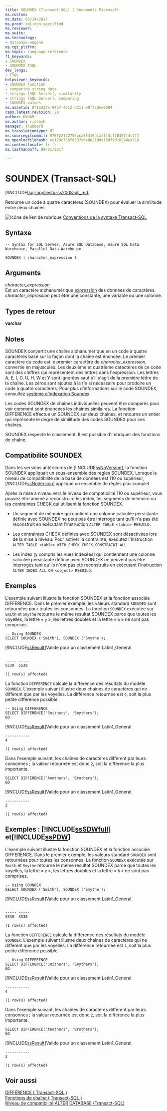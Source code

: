 ```yaml
---
title: SOUNDEX (Transact-SQL) | Documents Microsoft
ms.custom: 
ms.date: 03/14/2017
ms.prod: sql-non-specified
ms.reviewer: 
ms.suite: 
ms.technology:
- database-engine
ms.tgt_pltfrm: 
ms.topic: language-reference
f1_keywords:
- SOUNDEX
- SOUNDEX_TSQL
dev_langs:
- TSQL
helpviewer_keywords:
- SOUNDEX function
- comparing string data
- strings [SQL Server], similarity
- strings [SQL Server], comparing
- SOUNDEX values
ms.assetid: 8f1ed34e-8467-4512-a211-e0f43dee6584
caps.latest.revision: 29
author: BYHAM
ms.author: rickbyh
manager: jhubbard
ms.translationtype: MT
ms.sourcegitcommit: 876522142756bca05416a1afff3cf10467f4c7f1
ms.openlocfilehash: ec170c756fd207c648e210de15df9d18024ea718
ms.contentlocale: fr-fr
ms.lasthandoff: 09/01/2017

---
```

# <a name="soundex-transact-sql"></a>SOUNDEX (Transact-SQL)
[!INCLUDE[tsql-appliesto-ss2008-all_md](../../includes/tsql-appliesto-ss2008-all-md.md)]

  Retourne un code à quatre caractères (SOUNDEX) pour évaluer la similitude entre deux chaînes.  
  
 ![Icône de lien de rubrique](../../database-engine/configure-windows/media/topic-link.gif "Icône lien de rubrique") [Conventions de la syntaxe Transact-SQL](../../t-sql/language-elements/transact-sql-syntax-conventions-transact-sql.md)  
  
## <a name="syntax"></a>Syntaxe  
  
```  
-- Syntax for SQL Server, Azure SQL Database, Azure SQL Data Warehouse, Parallel Data Warehouse  
  
SOUNDEX ( character_expression )  
```  
  
## <a name="arguments"></a>Arguments  
 *character_expression*  
 Est un caractère alphanumérique [expression](../../t-sql/language-elements/expressions-transact-sql.md) des données de caractères. *character_expression* peut être une constante, une variable ou une colonne.  
  
## <a name="return-types"></a>Types de retour  
 **varchar**  
  
## <a name="remarks"></a>Notes  
 SOUNDEX convertit une chaîne alphanumérique en un code à quatre caractères basé sur la façon dont la chaîne est énoncée. Le premier caractère du code est le premier caractère de *character_expression*, convertie en majuscules. Les deuxième et quatrième caractères de ce code sont des chiffres qui représentent des lettres dans l'expression. Les lettres A, E, I, O, U, H, W et Y sont ignorées sauf s'il s'agit de la première lettre de la chaîne. Les zéros sont ajoutés à la fin si nécessaire pour produire un code à quatre caractères. Pour plus d’informations sur le code SOUNDEX, consultez [système d’indexation Soundex](https://www.archives.gov/research/census/soundex.html).  
  
 Les codes SOUNDEX de chaînes individuelles peuvent être comparés pour voir comment sont énoncées les chaînes similaires. La fonction DIFFERENCE effectue un SOUNDEX sur deux chaînes, et retourne un entier qui représente le degré de similitude des codes SOUNDEX pour ces chaînes.  
  
 SOUNDEX respecte le classement. Il est possible d'imbriquer des fonctions de chaîne.  
  
## <a name="soundex-compatibility"></a>Compatibilité SOUNDEX  
 Dans les versions antérieures de [!INCLUDE[ssNoVersion](../../includes/ssnoversion-md.md)], la fonction SOUNDEX appliquait un sous-ensemble des règles SOUNDEX. Lorsque le niveau de compatibilité de la base de données est 110 ou supérieur, [!INCLUDE[ssNoVersion](../../includes/ssnoversion-md.md)] applique un ensemble de règles plus complet.  
  
 Après la mise à niveau vers le niveau de compatibilité 110 ou supérieur, vous pouvez être amené à reconstruire les index, les segments de mémoire ou les contraintes CHECK qui utilisent la fonction SOUNDEX.  
  
-   Un segment de mémoire qui contient une colonne calculée persistante définie avec SOUNDEX ne peut pas être interrogé tant qu'il n'a pas été reconstruit en exécutant l'instruction `ALTER TABLE <table> REBUILD`.  
  
-   Les contraintes CHECK définies avec SOUNDEX sont désactivées lors de la mise à niveau. Pour activer la contrainte, exécutez l'instruction `ALTER TABLE <table> WITH CHECK CHECK CONSTRAINT ALL`.  
  
-   Les index (y compris les vues indexées) qui contiennent une colonne calculée persistante définie avec SOUNDEX ne peuvent pas être interrogés tant qu'ils n'ont pas été reconstruits en exécutant l'instruction `ALTER INDEX ALL ON <object> REBUILD`.  
  
## <a name="examples"></a>Exemples  
 L'exemple suivant illustre la fonction SOUNDEX et la fonction associée DIFFERENCE. Dans le premier exemple, les valeurs standard `SOUNDEX` sont retournées pour toutes les consonnes. La fonction `SOUNDEX` exécutée sur `Smith` et `Smythe` retourne le même résultat SOUNDEX parce que toutes les voyelles, la lettre « `y` », les lettres doubles et la lettre « `h` » ne sont pas comprises.  
  
```  
-- Using SOUNDEX  
SELECT SOUNDEX ('Smith'), SOUNDEX ('Smythe');  
```  
  
 [!INCLUDE[ssResult](../../includes/ssresult-md.md)]Valide pour un classement Latin1_General.  
  
```  
  
----- -----   
S530  S530    
  
(1 row(s) affected)  
```  
  
 La fonction `DIFFERENCE` calcule la différence des résultats du modèle `SOUNDEX`. L'exemple suivant illustre deux chaînes de caractères qui ne diffèrent que par les voyelles. La différence retournée est `4`, soit la plus petite différence possible.  
  
```  
-- Using DIFFERENCE  
SELECT DIFFERENCE('Smithers', 'Smythers');  
GO  
```  
  
 [!INCLUDE[ssResult](../../includes/ssresult-md.md)]Valide pour un classement Latin1_General.  
  
```  
-----------   
4             
  
(1 row(s) affected)  
```  
  
 Dans l'exemple suivant, les chaînes de caractères diffèrent par leurs consonnes ; la valeur retournée est donc `2`, soit la différence la plus importante.  
  
```  
SELECT DIFFERENCE('Anothers', 'Brothers');  
GO  
```  
  
 [!INCLUDE[ssResult](../../includes/ssresult-md.md)]Valide pour un classement Latin1_General.  
  
```  
-----------   
2             
  
(1 row(s) affected)  
```  
  
## <a name="examples-includesssdwfullincludessssdwfull-mdmd-and-includesspdwincludessspdw-mdmd"></a>Exemples : [!INCLUDE[ssSDWfull](../../includes/sssdwfull-md.md)] et[!INCLUDE[ssPDW](../../includes/sspdw-md.md)]  
 L'exemple suivant illustre la fonction SOUNDEX et la fonction associée DIFFERENCE. Dans le premier exemple, les valeurs standard `SOUNDEX` sont retournées pour toutes les consonnes. La fonction `SOUNDEX` exécutée sur `Smith` et `Smythe` retourne le même résultat SOUNDEX parce que toutes les voyelles, la lettre « `y` », les lettres doubles et la lettre « `h` » ne sont pas comprises.  
  
```  
-- Using SOUNDEX  
SELECT SOUNDEX ('Smith'), SOUNDEX ('Smythe');  
```  
  
 [!INCLUDE[ssResult](../../includes/ssresult-md.md)]Valide pour un classement Latin1_General.  
  
```  
  
----- -----   
S530  S530    
  
(1 row(s) affected)  
```  
  
 La fonction `DIFFERENCE` calcule la différence des résultats du modèle `SOUNDEX`. L'exemple suivant illustre deux chaînes de caractères qui ne diffèrent que par les voyelles. La différence retournée est `4`, soit la plus petite différence possible.  
  
```  
-- Using DIFFERENCE  
SELECT DIFFERENCE('Smithers', 'Smythers');  
GO  
```  
  
 [!INCLUDE[ssResult](../../includes/ssresult-md.md)]Valide pour un classement Latin1_General.  
  
```  
-----------   
4             
  
(1 row(s) affected)  
```  
  
 Dans l'exemple suivant, les chaînes de caractères diffèrent par leurs consonnes ; la valeur retournée est donc `2`, soit la différence la plus importante.  
  
```  
SELECT DIFFERENCE('Anothers', 'Brothers');  
GO  
```  
  
 [!INCLUDE[ssResult](../../includes/ssresult-md.md)]Valide pour un classement Latin1_General.  
  
```  
-----------   
2             
  
(1 row(s) affected)  
```  
  
## <a name="see-also"></a>Voir aussi  
 [DIFFÉRENCE &#40; Transact-SQL &#41;](../../t-sql/functions/difference-transact-sql.md)   
 [Fonctions de chaîne &#40; Transact-SQL &#41;](../../t-sql/functions/string-functions-transact-sql.md)   
 [Niveau de compatibilité ALTER DATABASE &#40;Transact-SQL&#41;](../../t-sql/statements/alter-database-transact-sql-compatibility-level.md)  
  
  


